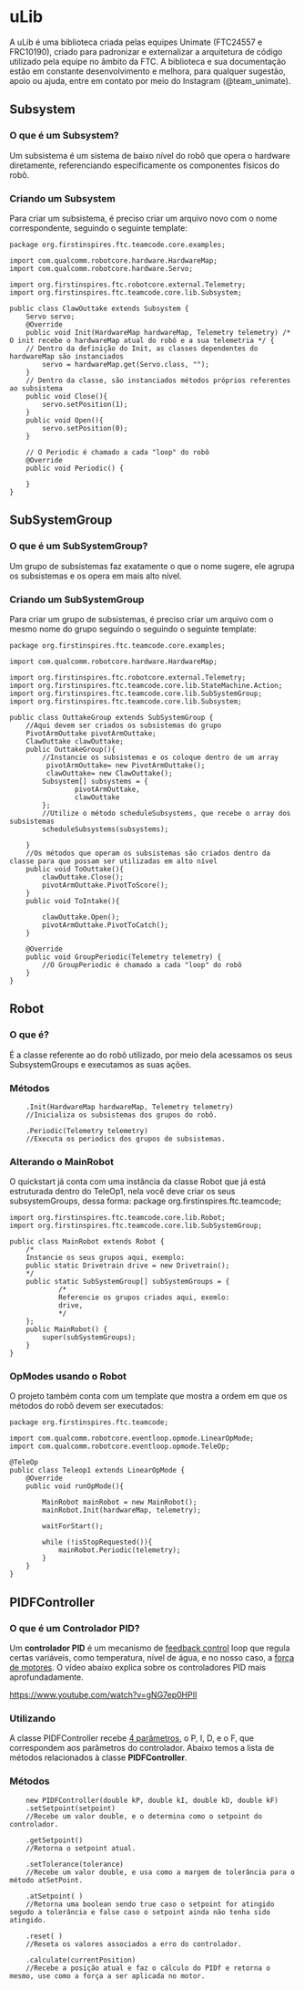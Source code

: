 
# uLib
A uLib é uma biblioteca criada pelas equipes Unimate (FTC24557 e FRC10190), criado para padronizar e externalizar a arquitetura de código utilizado pela equipe no âmbito da FTC.
A biblioteca e sua documentação estão em constante desenvolvimento e melhora, para qualquer sugestão, apoio ou ajuda, entre em contato por meio do Instagram (@team_unimate).
## **Subsystem**
### **O que é um Subsystem?**
Um subsistema é um sistema de baixo nível do robô que opera o hardware diretamente, referenciando especificamente os componentes físicos do robô.
### **Criando um Subsystem**
Para criar um subsistema, é preciso criar um arquivo novo com o nome correspondente, seguindo o seguinte template:

	package org.firstinspires.ftc.teamcode.core.examples;

	import com.qualcomm.robotcore.hardware.HardwareMap;
	import com.qualcomm.robotcore.hardware.Servo;

	import org.firstinspires.ftc.robotcore.external.Telemetry;
	import org.firstinspires.ftc.teamcode.core.lib.Subsystem;

	public class ClawOuttake extends Subsystem {
	    Servo servo;
	    @Override
	    public void Init(HardwareMap hardwareMap, Telemetry telemetry) /* O init recebe o hardwareMap atual do robô e a sua telemetria */ {
	    // Dentro da definição do Init, as classes dependentes do hardwareMap são instanciados
	        servo = hardwareMap.get(Servo.class, "");
	    }
		// Dentro da classe, são instanciados métodos próprios referentes ao subsistema
	    public void Close(){
	        servo.setPosition(1);
	    }
	    public void Open(){
	        servo.setPosition(0);
	    }

		// O Periodic é chamado a cada "loop" do robô
	    @Override
	    public void Periodic() {

	    }
	}
	
	
## **SubSystemGroup**
### **O que é um SubSystemGroup?**
Um grupo de subsistemas faz exatamente o que o nome sugere, ele agrupa os subsistemas e os opera em mais alto nível.
### **Criando um SubSystemGroup**
Para criar um grupo de subsistemas, é preciso criar um arquivo com o mesmo nome do grupo seguindo o seguindo o seguinte template:

	package org.firstinspires.ftc.teamcode.core.examples;

	import com.qualcomm.robotcore.hardware.HardwareMap;

	import org.firstinspires.ftc.robotcore.external.Telemetry;
	import org.firstinspires.ftc.teamcode.core.lib.StateMachine.Action;
	import org.firstinspires.ftc.teamcode.core.lib.SubSystemGroup;
	import org.firstinspires.ftc.teamcode.core.lib.Subsystem;

	public class OuttakeGroup extends SubSystemGroup {
	    //Aqui devem ser criados os subsistemas do grupo
	    PivotArmOuttake pivotArmOuttake;
	    ClawOuttake clawOuttake;
	    public OuttakeGroup(){
		    //Instancie os subsistemas e os coloque dentro de um array
	         pivotArmOuttake= new PivotArmOuttake();
	         clawOuttake= new ClawOuttake();
	        Subsystem[] subsystems = {
	                pivotArmOuttake,
	                clawOuttake
	        };
			//Utilize o método scheduleSubsystems, que recebe o array dos subsistemas
	        scheduleSubsystems(subsystems);

	    }
	    //Os métodos que operam os subsistemas são criados dentro da classe para que possam ser utilizadas em alto nível
	    public void ToOuttake(){
	        clawOuttake.Close();
	        pivotArmOuttake.PivotToScore();
	    }
	    public void ToIntake(){

	        clawOuttake.Open();
	        pivotArmOuttake.PivotToCatch();
	    }
		
	    @Override
	    public void GroupPeriodic(Telemetry telemetry) {
		    //O GroupPeriodic é chamado a cada "loop" do robô
	    }
	}		
## Robot

### **O que é?**

É a classe referente ao do robô utilizado, por meio dela acessamos os seus SubsystemGroups e executamos as suas ações.

### **Métodos**
			
		.Init(HardwareMap hardwareMap, Telemetry telemetry)
		//Inicializa os subsistemas dos grupos do robô.
		
		.Periodic(Telemetry telemetry)
		//Executa os periodics dos grupos de subsistemas.
### **Alterando o MainRobot**
O quickstart já conta com uma instância da classe Robot que já está estruturada dentro do TeleOp1, nela você deve criar os seus subsystemGroups, dessa forma:
package org.firstinspires.ftc.teamcode;

	import org.firstinspires.ftc.teamcode.core.lib.Robot;
	import org.firstinspires.ftc.teamcode.core.lib.SubSystemGroup;

	public class MainRobot extends Robot {
	    /*
	    Instancie os seus grupos aqui, exemplo:
	    public static Drivetrain drive = new Drivetrain();
	    */
	    public static SubSystemGroup[] subSystemGroups = {
	            /*
	            Referencie os grupos criados aqui, exemlo:
	            drive,
	            */
	    };
	    public MainRobot() {
	        super(subSystemGroups);
	    }
	}
### **OpModes usando o Robot**
O projeto também conta com um template que mostra a ordem em que os métodos do robô devem ser executados:

	package org.firstinspires.ftc.teamcode;

	import com.qualcomm.robotcore.eventloop.opmode.LinearOpMode;
	import com.qualcomm.robotcore.eventloop.opmode.TeleOp;

	@TeleOp
	public class Teleop1 extends LinearOpMode {
	    @Override
	    public void runOpMode(){

	        MainRobot mainRobot = new MainRobot();
	        mainRobot.Init(hardwareMap, telemetry);

	        waitForStart();

	        while (!isStopRequested()){
	            mainRobot.Periodic(telemetry);
	        }
	    }
	}
## PIDFController

### **O que é um Controlador PID?**

Um **controlador PID** é um mecanismo de <ins>feedback control</ins> loop que regula certas variáveis, como temperatura, nível de água, e no nosso caso, a <ins>força de motores</ins>. O vídeo abaixo explica sobre os controladores PID mais aprofundadamente.

https://www.youtube.com/watch?v=gNG7ep0HPII 

### **Utilizando**

A classe PIDFController recebe <ins>4 parâmetros</ins>, o P, I, D, e o F, que correspondem aos parâmetros do controlador. Abaixo temos a lista de métodos relacionados à classe **PIDFController**.
	
### **Métodos**

		
		new PIDFController(double kP, double kI, double kD, double kF) 
		.setSetpoint(setpoint)
		//Recebe um valor double, e o determina como o setpoint do controlador.
		
		.getSetpoint()
		//Retorna o setpoint atual.
		
		.setTolerance(tolerance)
		//Recebe um valor double, e usa como a margem de tolerância para o método atSetPoint.
		
		.atSetpoint( )
		//Retorna uma boolean sendo true caso o setpoint for atingido segudo a tolerância e false caso o setpoint ainda não tenha sido atingido.
		
		.reset( )
		//Reseta os valores associados a erro do controlador.
		
		.calculate(currentPosition)
		//Recebe a posição atual e faz o cálculo do PIDf e retorna o mesmo, use como a força a ser aplicada no motor.
